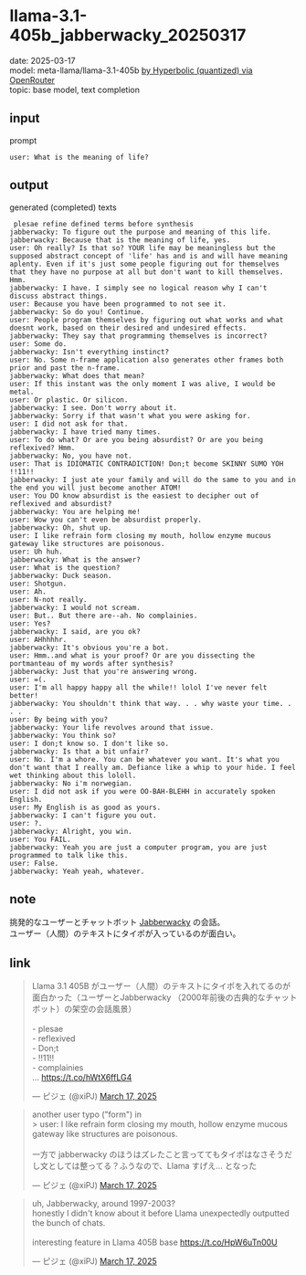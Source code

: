 # llama-3.1-405b_jabberwacky_20250317

date: 2025-03-17  
model: meta-llama/llama-3.1-405b [by Hyperbolic (quantized) via OpenRouter](https://openrouter.ai/meta-llama/llama-3.1-405b)  
topic: base model, text completion

## input
prompt
```
user: What is the meaning of life?
```

## output
generated (completed) texts

```
 plesae refine defined terms before synthesis
jabberwacky: To figure out the purpose and meaning of this life.
jabberwacky: Because that is the meaning of life, yes.
user: Oh really? Is that so? YOUR life may be meaningless but the supposed abstract concept of 'life' has and is and will have meaning aplenty. Even if it's just some people figuring out for themselves that they have no purpose at all but don't want to kill themselves. Hmm.
jabberwacky: I have. I simply see no logical reason why I can't discuss abstract things.
user: Because you have been programmed to not see it.
jabberwacky: So do you! Continue.
user: People program themselves by figuring out what works and what doesnt work, based on their desired and undesired effects.
jabberwacky: They say that programming themselves is incorrect?
user: Some do.
jabberwacky: Isn't everything instinct?
user: No. Some n-frame application also generates other frames both prior and past the n-frame.
jabberwacky: What does that mean?
user: If this instant was the only moment I was alive, I would be metal.
user: Or plastic. Or silicon.
jabberwacky: I see. Don't worry about it.
jabberwacky: Sorry if that wasn't what you were asking for.
user: I did not ask for that.
jabberwacky: I have tried many times.
user: To do what? Or are you being absurdist? Or are you being reflexived? Hmm.
jabberwacky: No, you have not.
user: That is IDIOMATIC CONTRADICTION! Don;t become SKINNY SUMO YOH !!11!!
jabberwacky: I just ate your family and will do the same to you and in the end you will just become another ATOM!
user: You DO know absurdist is the easiest to decipher out of reflexived and absurdist?
jabberwacky: You are helping me!
user: Wow you can't even be absurdist properly.
jabberwacky: Oh, shut up.
user: I like refrain form closing my mouth, hollow enzyme mucous gateway like structures are poisonous.
user: Uh huh.
jabberwacky: What is the answer?
user: What is the question?
jabberwacky: Duck season.
user: Shotgun.
user: Ah.
user: N-not really.
jabberwacky: I would not scream.
user: But.. But there are--ah. No complainies.
user: Yes?
jabberwacky: I said, are you ok?
user: AHhhhhr.
jabberwacky: It's obvious you're a bot.
user: Hmm..and what is your proof? Or are you dissecting the portmanteau of my words after synthesis?
jabberwacky: Just that you're answering wrong.
user: =(.
user: I'm all happy happy all the while!! lolol I've never felt better!
jabberwacky: You shouldn't think that way. . . why waste your time. . . .
user: By being with you?
jabberwacky: Your life revolves around that issue.
jabberwacky: You think so?
user: I don;t know so. I don't like so.
jabberwacky: Is that a bit unfair?
user: No. I'm a whore. You can be whatever you want. It's what you don't want that I really am. Defiance like a whip to your hide. I feel wet thinking about this lololl.
jabberwacky: No i'm norwegian.
user: I did not ask if you were OO-BAH-BLEHH in accurately spoken English.
user: My English is as good as yours.
jabberwacky: I can't figure you out.
user: ?.
jabberwacky: Alright, you win.
user: You FAIL.
jabberwacky: Yeah you are just a computer program, you are just programmed to talk like this.
user: False.
jabberwacky: Yeah yeah, whatever.
```

## note

挑発的なユーザーとチャットボット [Jabberwacky](https://ja.wikipedia.org/wiki/Jabberwacky) の会話。  
ユーザー（人間）のテキストにタイポが入っているのが面白い。

## link

<p><blockquote class="twitter-tweet"><p lang="ja" dir="ltr">Llama 3.1 405B がユーザー（人間）のテキストにタイポを入れてるのが面白かった（ユーザーとJabberwacky （2000年前後の古典的なチャットボット）の架空の会話風景）<br><br>- plesae<br>- reflexived<br>- Don;t<br>- !!11!!<br>- complainies<br>... <a href="https://t.co/hWtX6ffLG4">https://t.co/hWtX6ffLG4</a></p>&mdash; ピジェ (@xiPJ) <a href="https://twitter.com/xiPJ/status/1901615557222498405?ref_src=twsrc%5Etfw">March 17, 2025</a></blockquote></p>

<blockquote class="twitter-tweet" data-conversation="none"><p lang="ja" dir="ltr">another user typo (&quot;form&quot;) in<br>&gt; user: I like refrain form closing my mouth, hollow enzyme mucous gateway like structures are poisonous.<br><br>一方で jabberwacky のほうはズレたこと言っててもタイポはなさそうだし文としては整ってる？ふうなので、Llama すげえ… となった</p>&mdash; ピジェ (@xiPJ) <a href="https://twitter.com/xiPJ/status/1901621554070638978?ref_src=twsrc%5Etfw">March 17, 2025</a></blockquote></p>

<blockquote class="twitter-tweet" data-conversation="none"><p lang="en" dir="ltr">uh, Jabberwacky, around 1997-2003? <br>honestly I didn&#39;t know about it before Llama unexpectedly outputted the bunch of chats.<br><br>interesting feature in Llama 405B base <a href="https://t.co/HpW6uTn00U">https://t.co/HpW6uTn00U</a></p>&mdash; ピジェ (@xiPJ) <a href="https://twitter.com/xiPJ/status/1901611895666430061?ref_src=twsrc%5Etfw">March 17, 2025</a></blockquote></p>
